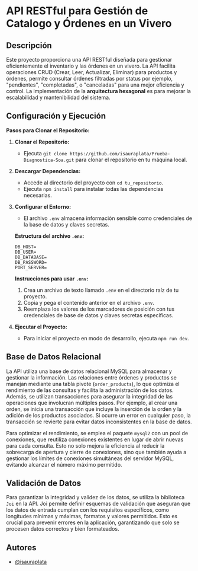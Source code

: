# API RESTful para Gestión de Catalogo y Órdenes en un Vivero

## Descripción

Este proyecto proporciona una API RESTful diseñada para gestionar eficientemente el inventario y las órdenes en un vivero. La API facilita operaciones CRUD (Crear, Leer, Actualizar, Eliminar) para productos y órdenes, permite consultar órdenes filtradas por status  por ejemplo, "pendientes", "completadas", o "canceladas" para una mejor eficiencia y control. La implementación de la **arquitectura hexagonal** es para mejorar la escalabilidad y mantenibilidad del sistema.

## Configuración y Ejecución

**Pasos para Clonar el Repositorio:**

1. **Clonar el Repositorio:**
    - Ejecuta `git clone https://github.com/isauraplata/Prueba-Diagnostica-Soa.git` para clonar el repositorio en tu máquina local.

2. **Descargar Dependencias:**
    - Accede al directorio del proyecto con `cd tu_repositorio`.
    - Ejecuta `npm install` para instalar todas las dependencias necesarias.

3. **Configurar el Entorno:**
    - El archivo `.env` almacena información sensible como credenciales de la base de datos y claves secretas.

    **Estructura del archivo `.env`:**
    
    ```env
    DB_HOST=
    DB_USER=
    DB_DATABASE=
    DB_PASSWORD=
    PORT_SERVER=
    ```

    **Instrucciones para usar `.env`:**
    
    1. Crea un archivo de texto llamado `.env` en el directorio raíz de tu proyecto.
    2. Copia y pega el contenido anterior en el archivo `.env`.
    3. Reemplaza los valores de los marcadores de posición con tus credenciales de base de datos y claves secretas específicas.

4. **Ejecutar el Proyecto:**
    - Para iniciar el proyecto en modo de desarrollo, ejecuta `npm run dev`.

## Base de Datos Relacional

La API utiliza una base de datos relacional MySQL para almacenar y gestionar la información. Las relaciones entre órdenes y productos se manejan mediante una tabla pivote (`order_products`), lo que optimiza el rendimiento de las consultas y facilita la administración de los datos. Además, se utilizan transacciones para asegurar la integridad de las operaciones que involucran múltiples pasos. Por ejemplo, al crear una orden, se inicia una transacción que incluye la inserción de la orden y la adición de los productos asociados. Si ocurre un error en cualquier paso, la transacción se revierte para evitar datos inconsistentes en la base de datos.

 Para optimizar el rendimiento, se emplea el paquete `mysql2` con un pool de conexiones, que reutiliza conexiones existentes en lugar de abrir nuevas para cada consulta. Esto no solo mejora la eficiencia al reducir la sobrecarga de apertura y cierre de conexiones, sino que también ayuda a gestionar los límites de conexiones simultáneas del servidor MySQL, evitando alcanzar el número máximo permitido.

## Validación de Datos

Para garantizar la integridad y validez de los datos, se utiliza la biblioteca `Joi` en la API. Joi permite definir esquemas de validación que aseguran que los datos de entrada cumplan con los requisitos específicos, como longitudes mínimas y máximas, formatos y valores permitidos. Esto es crucial para prevenir errores  en la aplicación, garantizando que solo se procesen datos correctos y bien formateados.

## Autores

- [@isauraplata](https://github.com/isauraplata)
